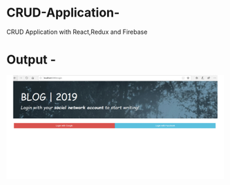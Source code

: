 # CRUD-Application-
CRUD Application with React,Redux and Firebase
# Output -
![](Webp.net-gifmaker.gif)
